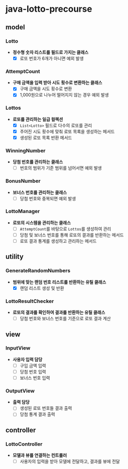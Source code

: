 # java-lotto-precourse

## model

### Lotto

- **정수형 숫자 리스트를 필드로 가지는 클래스**
    - [x] 로또 번호가 6개가 아니면 예외 발생

### AttemptCount

- **구매 금액을 입력 받아 시도 횟수로 변환하는 클래스**
    - [x] 구매 금액을 시도 횟수로 변환
    - [x] 1,000원으로 나누어 떨어지지 않는 경우 예외 발생

### Lottos

- **로또를 관리하는 일급 컬렉션**
    - [x] `List<Lotto>` 필드로 다수의 로또를 관리
    - [x] 주어진 시도 횟수에 맞춰 로또 목록을 생성하는 메서드
    - [x] 생성된 로또 목록 반환 메서드

### WinningNumber

- **당첨 번호를 관리하는 클래스**
    - [ ] 번호의 범위가 기준 범위를 넘어서면 예외 발생

### BonusNumber

- **보너스 번호를 관리하는 클래스**
    - [ ] 당첨 번호와 중복되면 예외 발생

### LottoManager

- **로또의 시스템을 관리하는 클래스**
    - [ ] `AttemptCount`를 바탕으로 `Lottos`를 생성하여 관리
    - [ ] 당첨 및 보너스 번호를 통해 로또의 결과를 반환하는 메서드
    - [ ] 로또 결과 통계를 생성하고 관리하는 메서드

## utility

### GenerateRandomNumbers

- **범위에 맞는 랜덤 번호 리스트를 반환하는 유틸 클래스**
    - [x] 랜덤 리스트 생성 및 반환

### LottoResultChecker

- **로또의 결과를 확인하여 결과를 반환하는 유틸 클래스**
    - [ ] 당첨 번호와 보너스 번호를 기준으로 로또 결과 계산

## view

### InputView

- **사용자 입력 담당**
    - [ ] 구입 금액 입력
    - [ ] 당첨 번호 입력
    - [ ] 보너스 번호 입력

### OutputView

- **출력 담당**
    - [ ] 생성된 로또 번호들 결과 출력
    - [ ] 당첨 통계 결과 출력

## controller

### LottoController

- **모델과 뷰를 연결하는 컨트롤러**
    - [ ] 사용자의 입력을 받아 모델에 전달하고, 결과를 뷰에 전달
